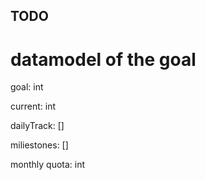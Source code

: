 ## TODO

# datamodel of the goal
goal: int

current: int

dailyTrack: []

miliestones: []

monthly quota: int